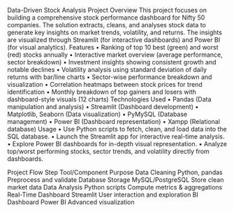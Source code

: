 Data-Driven Stock Analysis
Project Overview
This project focuses on building a comprehensive stock performance dashboard for Nifty 50 companies. The solution extracts, cleans, and analyses stock data to generate key insights on market trends, volatility, and returns. The insights are visualized through Streamlit (for interactive dashboards) and Power BI (for visual analytics).
Features
•	Ranking of top 10 best (green) and worst (red) stocks annually
•	Interactive market overview (average performance, sector breakdown)
•	Investment insights showing consistent growth and notable declines
•	Volatility analysis using standard deviation of daily returns with bar/line charts
•	Sector-wise performance breakdown and visualization
•	Correlation heatmaps between stock prices for trend identification
•	Monthly breakdown of top gainers and losers with dashboard-style visuals (12 charts)
Technologies Used
•	Pandas (Data manipulation and analysis) 
•	Streamlit (Dashboard development) 
•	Matplotlib, Seaborn (Data visualization)
•	PyMySQL (Database management)
•	Power BI (Dashboard representation)
•	Xampp (Relational database)
Usage
•	Use Python scripts to fetch, clean, and load data into the SQL database.
•	Launch the Streamlit app for interactive real-time analysis.
•	Explore Power BI dashboards for in-depth visual representation.
•	Analyze top/worst performing stocks, sector trends, and volatility directly from dashboards.

Project Flow
Step	Tool/Component	Purpose
Data Cleaning	Python, pandas	Preprocess and validate
Database Storage	MySQL/PostgreSQL	Store clean market data
Data Analysis	Python scripts	Compute metrics & aggregations
Real-Time Dashboard	Streamlit	User interaction and exploration
BI Dashboard	Power BI	Advanced visualization


